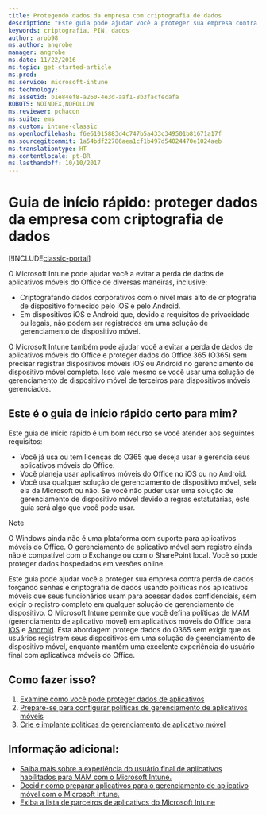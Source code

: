 ```yaml
---
title: Protegendo dados da empresa com criptografia de dados
description: "Este guia pode ajudar você a proteger sua empresa contra perda de dados forçando uma senha e criptografia de dados usando uma política em aplicativos móveis."
keywords: criptografia, PIN, dados
author: arob98
ms.author: angrobe
manager: angrobe
ms.date: 11/22/2016
ms.topic: get-started-article
ms.prod: 
ms.service: microsoft-intune
ms.technology: 
ms.assetid: b1e84ef8-a260-4e3d-aaf1-8b3facfecafa
ROBOTS: NOINDEX,NOFOLLOW
ms.reviewer: pchacon
ms.suite: ems
ms.custom: intune-classic
ms.openlocfilehash: f6e61015883d4c747b5a433c349501b81671a17f
ms.sourcegitcommit: 1a54bdf22786aea1cf1b497d54024470e1024aeb
ms.translationtype: HT
ms.contentlocale: pt-BR
ms.lasthandoff: 10/10/2017
---
```

# <a name="quick-start-guide-protect-company-data-with-data-encryption"></a>Guia de início rápido: proteger dados da empresa com criptografia de dados

[!INCLUDE[classic-portal](../includes/classic-portal.md)]

O Microsoft Intune pode ajudar você a evitar a perda de dados de aplicativos móveis do Office de diversas maneiras, inclusive:
- Criptografando dados corporativos com o nível mais alto de criptografia de dispositivo fornecido pelo iOS e pelo Android.
- Em dispositivos iOS e Android que, devido a requisitos de privacidade ou legais, não podem ser registrados em uma solução de gerenciamento de dispositivo móvel.

O Microsoft Intune também pode ajudar você a evitar a perda de dados de aplicativos móveis do Office e proteger dados do Office 365 (O365) sem precisar registrar dispositivos móveis iOS ou Android no gerenciamento de dispositivo móvel completo. Isso vale mesmo se você usar uma solução de gerenciamento de dispositivo móvel de terceiros para dispositivos móveis gerenciados.

## <a name="is-this-quick-start-guide-right-for-me"></a>Este é o guia de início rápido certo para mim?
Este guia de início rápido é um bom recurso se você atender aos seguintes requisitos:
- Você já usa ou tem licenças do O365 que deseja usar e gerencia seus aplicativos móveis do Office.
- Você planeja usar aplicativos móveis do Office no iOS ou no Android.
- Você usa qualquer solução de gerenciamento de dispositivo móvel, sela ela da Microsoft ou não. Se você não puder usar uma solução de gerenciamento de dispositivo móvel devido a regras estatutárias, este guia será algo que você pode usar.

> [!NOTE]
> O Windows ainda não é uma plataforma com suporte para aplicativos móveis do Office. O gerenciamento de aplicativo móvel sem registro ainda não é compatível com o Exchange ou com o SharePoint local. Você só pode proteger dados hospedados em versões online.

Este guia pode ajudar você a proteger sua empresa contra perda de dados forçando senhas e criptografia de dados usando políticas nos aplicativos móveis que seus funcionários usam para acessar dados confidenciais, sem exigir o registro completo em qualquer solução de gerenciamento de dispositivo. O Microsoft Intune permite que você defina políticas de MAM (gerenciamento de aplicativo móvel) em aplicativos móveis do Office para [iOS](https://products.office.com/mobile/office-mobile-apps-for-ios) e [Android](https://products.office.com/mobile/office-mobile-apps-for-android). Esta abordagem protege dados do O365 sem exigir que os usuários registrem seus dispositivos em uma solução de gerenciamento de dispositivo móvel, enquanto mantêm uma excelente experiência do usuário final com aplicativos móveis do Office.

## <a name="how-do-i-do-it"></a>Como fazer isso?
1.  [Examine como você pode proteger dados de aplicativos](/intune-classic/deploy-use/protect-app-data-using-mobile-app-management-policies-with-microsoft-intune)
2.  [Prepare-se para configurar políticas de gerenciamento de aplicativos móveis](/intune-classic/deploy-use/get-ready-to-configure-mobile-app-management-policies-with-microsoft-intune)
3.  [Crie e implante políticas de gerenciamento de aplicativo móvel](/intune-classic/deploy-use/create-and-deploy-mobile-app-management-policies-with-microsoft-intune)

## <a name="additional-information"></a>Informação adicional:
- [Saiba mais sobre a experiência do usuário final de aplicativos habilitados para MAM com o Microsoft Intune.](/intune-classic/eploy-use/end-user-experience-for-mam-enabled-apps-with-microsoft-intune)
- [Decidir como preparar aplicativos para o gerenciamento de aplicativo móvel com o Microsoft Intune.](/intune/apps-prepare-mobile-application-management)
- [Exiba a lista de parceiros de aplicativos do Microsoft Intune](https://www.microsoft.com/cloud-platform/microsoft-intune-partners)
